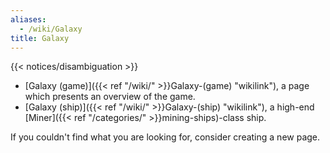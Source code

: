 ```yaml
---
aliases:
  - /wiki/Galaxy
title: Galaxy
---
```


{{< notices/disambiguation >}}

- [Galaxy (game)]({{< ref "/wiki/" >}}Galaxy-(game) "wikilink"), a page which presents an overview of the game.
- [Galaxy (ship)]({{< ref "/wiki/" >}}Galaxy-(ship) "wikilink"), a high-end [Miner]({{< ref "/categories/" >}}mining-ships)-class ship.

If you couldn't find what you are looking for, consider creating a new page.
